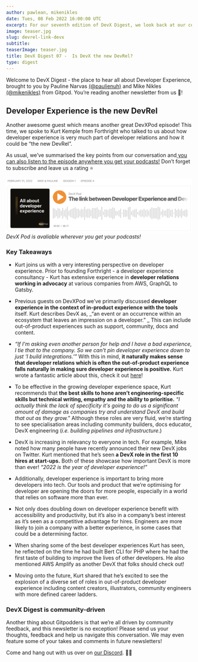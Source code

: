 ```yaml
---
author: pawlean, mikenikles
date: Tues, 08 Feb 2022 16:00:00 UTC
excerpt: For our seventh edition of DevX Digest, we look back at our conversation with Kurt Kemple from Forthright about the link between developer experience and developer relations.
image: teaser.jpg
slug: devrel-link-devx
subtitle:
teaserImage: teaser.jpg
title: DevX Digest 07 -  Is DevX the new DevRel?
type: digest
---
```


<script context="module">
  export const prerender = true;
</script>

Welcome to DevX Digest - the place to hear all about Developer Experience, brought to you by Pauline Narvas [(@paulienuh)](https://twitter.com/paulienuh) and Mike Nikles [(@mikenikles)](https://twitter.com/mikenikles) from Gitpod. You’re reading another newsletter from us 🎉!

## Developer Experience is the new DevRel

Another awesome guest which means another great DevXPod episode! This time, we spoke to Kurt Kemple from Forthright who talked to us about how developer experience is very much part of developer relations and how it could be “the new DevRel”.

As usual, we’ve summarised the key points from our conversation and[ you can also listen to the episode anywhere you get your podcasts!](https://www.buzzsprout.com/1895030/9940849-the-link-between-developer-experience-and-developer-relations-w-kurt-kemple-founder-and-principal-advisor-forthright.mp3?download=true) Don’t forget to subscribe and leave us a rating ⭐️

![DevX Podcast Episode 1](../../../static/images/blog/devrel-link-devx/podcast.png)
_DevX Pod is avaliable wherever you get your podcasts!_

### Key Takeaways

- Kurt joins us with a very interesting perspective on developer experience. Prior to founding Forthright - a developer experience consultancy - Kurt has extensive experience in **developer relations working in advocacy** at various companies from AWS, GraphQL to Gatsby.

- Previous guests on DevXPod we’ve primarily discussed **developer experience in the context of in-product experience with the tools** itself. Kurt describes DevX as, _“an event or an occurrence within an ecosystem that leaves an impression on a developer.” _ This can include out-of-product experiences such as support, community, docs and content.

- _“If I'm asking even another person for help and I have a bad experience, I tie that to the company. So we can't pin developer experience down to just ‘I build integrations.’”_ With this in mind, **it naturally makes sense that developer relations which is often the out-of-product experience falls naturally in making sure developer experience is positive.** Kurt wrote a fantastic article about this, check it out [here](https://theworst.dev/developer-experience)!

- To be effective in the growing developer experience space, Kurt recommends that **the best skills to hone aren’t engineering-specific skills but technical writing, empathy and the ability to prioritise.** _“I actually think the lack of specificity it's going to do us a significant amount of damage as companies try and understand DevX and build that out as they grow.”_ Although these roles are very fluid, we’re starting to see specialisation areas including community builders, docs educator, DevX engineering (_i.e. building pipelines and infrastructure_.)

- DevX is increasing in relevancy to everyone in tech. For example, Mike noted how many people have recently announced their new DevX jobs on Twitter. Kurt mentioned that he’s seen **a DevX role in the first 10 hires at start-ups.** Both of these showcase how important DevX is more than ever! _“2022 is the year of developer experience!”_

- Additionally, developer experience is important to bring more developers into tech. Our tools and product that we’re optimising for developer are opening the doors for more people, especially in a world that relies on software more than ever.

- Not only does doubling down on developer experience benefit with accessibility and productivity, but it’s also in a company’s best interest as it’s seen as a competitive advantage for hires. Engineers are more likely to join a company with a better experience, in some cases that could be a determining factor.

- When sharing some of the best developer experiences Kurt has seen, he reflected on the time he had built Bert CLI for PHP where he had the first taste of building to improve the lives of other developers. He also mentioned AWS Amplify as another DevX that folks should check out!

- Moving onto the future, Kurt shared that he’s excited to see the explosion of a diverse set of roles in out-of-product developer experience including content creators, illustrators, community engineers with more defined career ladders.

### DevX Digest is community-driven

Another thing about Gitpodders is that we’re all driven by community feedback, and this newsletter is no exception! Please send us your thoughts, feedback and help us navigate this conversation. We may even feature some of your takes and comments in future newsletters!

Come and hang out with us over on [our Discord](https://www.gitpod.io/chat). 👋🏼
